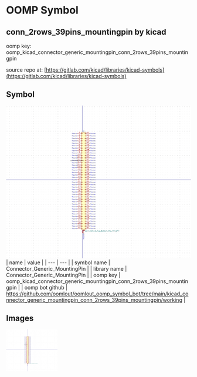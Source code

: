 # OOMP Symbol  
## conn_2rows_39pins_mountingpin  by kicad  
  
oomp key: oomp_kicad_connector_generic_mountingpin_conn_2rows_39pins_mountingpin  
  
source repo at: [https://gitlab.com/kicad/libraries/kicad-symbols](https://gitlab.com/kicad/libraries/kicad-symbols)  
## Symbol  
  
[![working.png](working_600.png)](working.png)  
| name | value | 
| --- | --- | 
| symbol name | Connector_Generic_MountingPin | 
| library name | Connector_Generic_MountingPin | 
| oomp key | oomp_kicad_connector_generic_mountingpin_conn_2rows_39pins_mountingpin | 
| oomp bot github | https://github.com/oomlout/oomlout_oomp_symbol_bot/tree/main/kicad_connector_generic_mountingpin_conn_2rows_39pins_mountingpin/working | 
## Images  
  
[![working.png](working_140.png)](working.png)  

